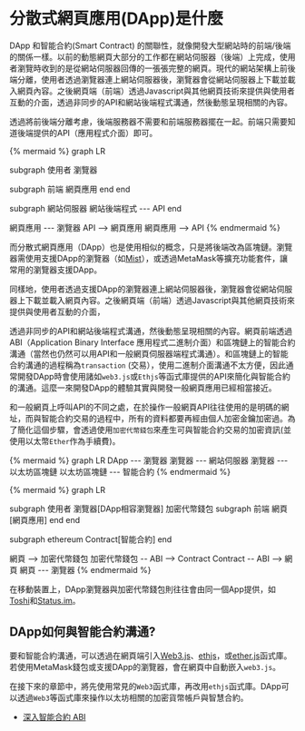 # 分散式網頁應用(DApp)是什麼

DApp 和智能合約(Smart Contract) 的關聯性，就像開發大型網站時的前端/後端的關係一樣。以前的動態網頁大部分的工作都在網站伺服器（後端）上完成，使用者瀏覽時收到的是從網站伺服器回傳的一張張完整的網頁。現代的網站架構上前後端分離，使用者透過瀏覽器連上網站伺服器後，瀏覽器會從網站伺服器上下載並載入網頁內容。之後網頁端（前端）透過Javascript與其他網頁技術來提供與使用者互動的介面，透過非同步的API和網站後端程式溝通，然後動態呈現相關的內容。

透過將前後端分離考慮，後端服務器不需要和前端服務器擺在一起。前端只需要知道後端提供的API（應用程式介面）即可。

{% mermaid %}
graph LR

subgraph 使用者
瀏覽器

subgraph 前端
網頁應用
end
end

subgraph 網站伺服器
網站後端程式 --- API
end

網頁應用 --- 瀏覽器
API --> 網頁應用
網頁應用 --> API
{% endmermaid %}

而分散式網頁應用（DApp）也是使用相似的概念，只是將後端改為區塊鏈。瀏覽器需使用支援DApp的瀏覽器（如[Mist](https://github.com/ethereum/mist/releases)），或透過MetaMask等擴充功能套件，讓常用的瀏覽器支援DApp。

同樣地，使用者透過支援DApp的瀏覽器連上網站伺服器後，瀏覽器會從網站伺服器上下載並載入網頁內容。之後網頁端（前端）透過Javascript與其他網頁技術來提供與使用者互動的介面，

透過非同步的API和網站後端程式溝通，然後動態呈現相關的內容。網頁前端透過ABI（Application Binary Interface 應用程式二進制介面）和區塊鏈上的智能合約溝通（當然也仍然可以用API和一般網頁伺服器端程式溝通）。和區塊鏈上的智能合約溝通的過程稱為`transaction` (交易），使用二進制介面溝通不太方便，因此通常開發DApp時會使用諸如`web3.js`或`Ethjs`等函式庫提供的API來簡化與智能合約的溝通。這麼一來開發DApp的體驗其實與開發一般網頁應用已經相當接近。

和一般網頁上呼叫API的不同之處，在於操作一般網頁API往往使用的是明碼的網址，而與智能合約交易的過程中，所有的資料都要再經由個人加密金鑰加密過。為了簡化這個步驟，會透過使用`加密代幣錢包`來產生可與智能合約交易的加密資訊(並使用以太幣`Ether`作為手續費)。

{% mermaid %}
graph LR
DApp --- 瀏覽器
瀏覽器 --- 網站伺服器
瀏覽器 --- 以太坊區塊鏈
以太坊區塊鏈 --- 智能合約
{% endmermaid %}

{% mermaid %}
graph LR

subgraph 使用者
瀏覽器[DApp相容瀏覽器]
加密代幣錢包
subgraph 前端
網頁[網頁應用]
end
end

subgraph ethereum
Contract[智能合約]
end

網頁 --> 加密代幣錢包
加密代幣錢包 -- ABI --> Contract
Contract -- ABI --> 網頁
網頁 --- 瀏覽器
{% endmermaid %}

在移動裝置上，DApp瀏覽器與加密代幣錢包則往往會由同一個App提供，如[Toshi](http://www.toshi.org/)和[Status.im](https://status.im/)。

## DApp如何與智能合約溝通?

要和智能合約溝通，可以透過在網頁端引入[Web3.js](https://github.com/ethereum/wiki/wiki/JavaScript-API)、[ethjs](https://github.com/ethjs/ethjs)，或[ether.js](https://docs.ethers.io/ethers.js/html/)函式庫。若使用MetaMask錢包或支援DApp的瀏覽器，會在網頁中自動嵌入`web3.js`。

在接下來的章節中，將先使用常見的`Web3`函式庫，再改用`ethjs`函式庫。DApp可以透過`Web3`等函式庫來操作以太坊相關的加密貨幣帳戶與智慧合約。

* [深入智能合約 ABI](https://medium.com/taipei-ethereum-meetup/ethereum-%E6%99%BA%E8%83%BD%E5%90%88%E7%B4%84%E9%96%8B%E7%99%BC%E7%AD%86%E8%A8%98-%E6%B7%B1%E5%85%A5%E6%99%BA%E8%83%BD%E5%90%88%E7%B4%84-abi-268ececb70ae)
